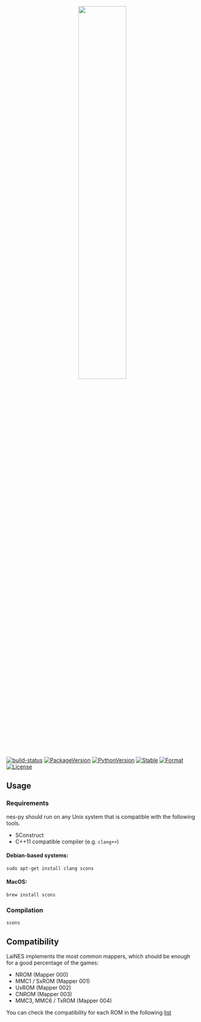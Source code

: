 <p align="center">
<img 
    src="https://user-images.githubusercontent.com/2184469/42918029-a8364c66-8ad1-11e8-8147-2653091ccd38.png"
    width="50%"
/>
</p>

[![build-status][]][ci-server]
[![PackageVersion][pypi-version]][pypi-home]
[![PythonVersion][python-version]][python-home]
[![Stable][pypi-status]][pypi-home]
[![Format][pypi-format]][pypi-home]
[![License][pypi-license]](LICENSE)

[build-status]: https://travis-ci.com/Kautenja/nes-py.svg?token=FCkX2qMNHzx2qWEzZZMP&branch=master
[ci-server]: https://travis-ci.com/Kautenja/nes-py
[pypi-version]: https://badge.fury.io/py/nes-py.svg
[pypi-license]: https://img.shields.io/pypi/l/nes-py.svg
[pypi-status]: https://img.shields.io/pypi/status/nes-py.svg
[pypi-format]: https://img.shields.io/pypi/format/nes-py.svg
[pypi-home]: https://badge.fury.io/py/nes-py
[python-version]: https://img.shields.io/pypi/pyversions/nes-py.svg
[python-home]: https://python.org

## Usage

### Requirements

nes-py should run on any Unix system that is compatible with the following
tools.

-   SConstruct
-   C++11 compatible compiler (e.g. `clang++`)

#### Debian-based systems:

```shell
sudo apt-get install clang scons
```

#### MacOS:

```shell
brew install scons
```

### Compilation

```shell
scons
```

## Compatibility

LaiNES implements the most common mappers, which should be enough for a good
percentage of the games:

-   NROM (Mapper 000)
-   MMC1 / SxROM (Mapper 001)
-   UxROM (Mapper 002)
-   CNROM (Mapper 003)
-   MMC3, MMC6 / TxROM (Mapper 004)

You can check the compatibility for each ROM in the following
[list](http://tuxnes.sourceforge.net/nesmapper.txt)
